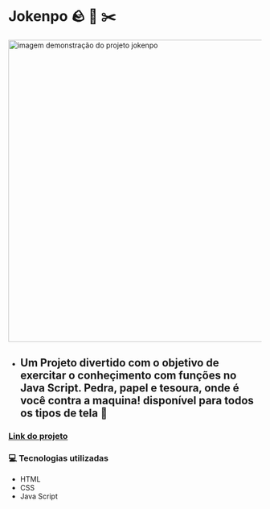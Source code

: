 # Jokenpo 🪨 📃 ✂️

<img src= "https://github.com/camylla14/jokenpow/assets/150981282/ad1eed25-a2bc-46ba-8d4c-c96e001680bd" alt="imagem demonstração do projeto jokenpo" width="600" > 


- ## Um Projeto divertido com o objetivo de exercitar o conheçimento com funções no Java Script. Pedra, papel e tesoura, onde é você contra a maquina! disponível para todos os tipos de tela 📲

### [Link do projeto](https://jokenko-go.netlify.app/)

### 💻 Tecnologias utilizadas 
- HTML
- CSS
- Java Script

